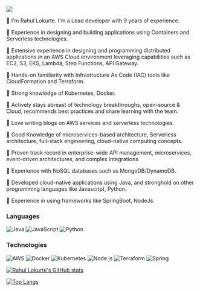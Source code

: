 ![](https://komarev.com/ghpvc/?username=rahulmlokurte&color=brightgreen&style=flat-square)

    
🔑 I'm Rahul Lokurte. I'm a Lead developer with 9 years of experience.
    
🔑 Experience in designing and building applications using Containers and Serverless technologies.

🔑 Extensive experience in designing and programming distributed applications in an AWS Cloud environment leveraging capabilities such as EC2, S3, EKS, Lambda, Step Functions,     API Gateway.

🔑 Hands-on familiarity with Infrastructure As Code (IAC) tools like CloudFormation and Terraform.

🔑 Strong knowledge of Kubernetes, Docker.

🔑 Actively stays abreast of technology breakthroughs, open-source & Cloud, recommends best practices and share learning with the team.

🔑 Love writing blogs on AWS services and serverless technologies. 

🔑 Good Knowledge of microservices-based architecture, Serverless architecture, full-stack engineering, cloud-native computing concepts.

🔑 Proven track record in enterprise-wide API management, microservices, event-driven architectures, and complex integrations

🔑 Experience with NoSQL databases such as MongoDB/DynamoDB.

🔑  Developed cloud-native applications using Java, and stronghold on other programming languages like Javascript, Python.

🔑 Experience in using frameworks like SpringBoot, NodeJs.
  </samp>
</p>

### Languages

![Java](https://img.shields.io/badge/-Java-000?&logo=Java&logoColor=007396)
![JavaScript](https://img.shields.io/badge/-JavaScript-000?&logo=JavaScript)
![Python](https://img.shields.io/badge/-Python-000?&logo=python&logoColor=007396)

### Technologies

![AWS](https://img.shields.io/badge/-AWS-000?&logo=Amazon-AWS&logoColor=F90)
![Docker](https://img.shields.io/badge/-Docker-000?&logo=Docker)
![Kubernetes](https://img.shields.io/badge/-Kubernetes-000?&logo=Kubernetes)
![Node.js](https://img.shields.io/badge/-Node.js-000?&logo=node.js)
![Terraform](https://img.shields.io/badge/-Terraform-000?&logo=Terraform&logoColor=blue)
![Spring](https://img.shields.io/badge/-Spring-000?&logo=Spring)

[![Rahul Lokurte's GitHub stats](https://github-readme-stats.vercel.app/api?username=rahulmlokurte&hide=stars)](https://github.com/rahulmlokurte)

[![Top Langs](https://github-readme-stats.vercel.app/api/top-langs/?username=rahulmlokurte)](https://github.com/rahulmlokurte)
